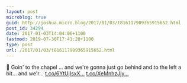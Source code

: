 ```yaml
---
layout: post
microblog: true
guid: http://joshua.micro.blog/2017/01/03/t816117909365915652.html
post_id: 34294
date: 2017-01-03T14:04:06+1100
lastmod: 2019-07-30T17:41:20+1100
type: post
url: /2017/01/03/t816117909365915652.html
---
```

🎼 Goin' to the chapel ... and we're gonna just go behind and to the left a bit... and we'r… [t.co/6YtUjIsxX...](https://t.co/6YtUjIsxX3) [t.co/XeMnhzJjy...](https://t.co/XeMnhzJjyW)
